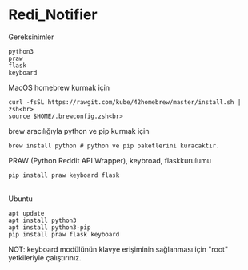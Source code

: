 # Redi_Notifier

Gereksinimler
```
python3
praw
flask
keyboard
```

MacOS homebrew kurmak için<br>
```
curl -fsSL https://rawgit.com/kube/42homebrew/master/install.sh | zsh<br>
source $HOME/.brewconfig.zsh<br> 
```

brew aracılığıyla python ve pip kurmak için<br>

```
brew install python # python ve pip paketlerini kuracaktır.
```

PRAW (Python Reddit API Wrapper), keybroad, flaskkurulumu<br>

```
pip install praw keyboard flask
```

<br>
Ubuntu

```
apt update
apt install python3
apt install python3-pip
pip install praw flask keyboard
```

NOT: keyboard modülünün klavye erişiminin sağlanması için "root" yetkileriyle çalıştırınız.